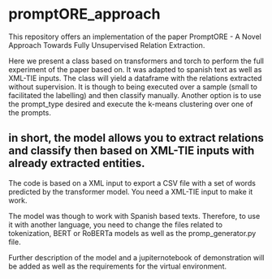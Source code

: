 # promptORE_approach

This repository offers an implementation of the paper PromptORE - A Novel Approach Towards Fully Unsupervised Relation Extraction.

Here we present a class based on transformers and torch to perform the full experiment of the paper based on. It was adapted to spanish text as well as XML-TIE inputs. The class will yield a dataframe with the relations extracted without supervision. It is though to being executed over a sample (small to facilitated the labelling) and then classify manually. Another option is to use the prompt_type desired and execute the k-means clustering over one of the prompts.



## in short, the model allows you to extract relations and classify then based on XML-TIE inputs with already extracted entities.



The code is based on a XML input to export a CSV file with a set of words predicted by the transformer model. You need a XML-TIE input to make it work.





The model was though to work with Spanish based texts. Therefore, to use it with another language, you need to change the files related to tokenization, BERT or RoBERTa models as well as the promp_generator.py file.



Further description of the model and a jupiternotebook of demonstration will be added as well as the requirements for the virtual environment.
